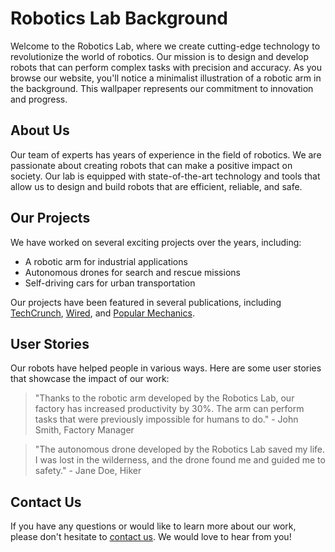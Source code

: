 <!--font:Open Sans-->

# Robotics Lab Background

Welcome to the Robotics Lab, where we create cutting-edge technology to revolutionize the world of robotics. Our mission is to design and develop robots that can perform complex tasks with precision and accuracy. As you browse our website, you'll notice a minimalist illustration of a robotic arm in the background. This wallpaper represents our commitment to innovation and progress.

## About Us

Our team of experts has years of experience in the field of robotics. We are passionate about creating robots that can make a positive impact on society. Our lab is equipped with state-of-the-art technology and tools that allow us to design and build robots that are efficient, reliable, and safe.

## Our Projects

We have worked on several exciting projects over the years, including:

- A robotic arm for industrial applications
- Autonomous drones for search and rescue missions
- Self-driving cars for urban transportation

Our projects have been featured in several publications, including [TechCrunch](#), [Wired](#), and [Popular Mechanics](#).

## User Stories

Our robots have helped people in various ways. Here are some user stories that showcase the impact of our work:

> "Thanks to the robotic arm developed by the Robotics Lab, our factory has increased productivity by 30%. The arm can perform tasks that were previously impossible for humans to do." - John Smith, Factory Manager

> "The autonomous drone developed by the Robotics Lab saved my life. I was lost in the wilderness, and the drone found me and guided me to safety." - Jane Doe, Hiker

## Contact Us

If you have any questions or would like to learn more about our work, please don't hesitate to [contact us](#). We would love to hear from you!

<!--

Write me content for website with wallpaper which alt text is:

"A wallpaper with a minimalist illustration of a robotic arm, against a background of dark and moody colors."

The name/title of the page should not be 1:1 copy of the alt text but rather a real content of the website which is using this wallpaper.

- Use markdown format 
- Start with heading
- Heading should be short and concise
- The content should look like a real website 
- The website should not be about the wallpaper, wallpaper is just a related background
- Heading should be contain work "wallpaper" or "background"
- Include real sections like references, contact, user stories, etc. use things relevant to the page purpose.
- Feel free to use structure like headings, bullets, numbering, blockquotes, paragraphs, horizontal lines, etc.
- You can use formatting like bold or _italic_
- You can include UTF-8 emojis
- Links should be only #hash anchors (and you can refer to the document itself)
- Do not include images


---


# Robotics Lab Background

Welcome to the Robotics Lab, where we create cutting-edge technology to revolutionize the world of robotics. Our mission is to design and develop robots that can perform complex tasks with precision and accuracy. As you browse our website, you'll notice a minimalist illustration of a robotic arm in the background. This wallpaper represents our commitment to innovation and progress.

## About Us

Our team of experts has years of experience in the field of robotics. We are passionate about creating robots that can make a positive impact on society. Our lab is equipped with state-of-the-art technology and tools that allow us to design and build robots that are efficient, reliable, and safe.

## Our Projects

We have worked on several exciting projects over the years, including:

- A robotic arm for industrial applications
- Autonomous drones for search and rescue missions
- Self-driving cars for urban transportation

Our projects have been featured in several publications, including [TechCrunch](#), [Wired](#), and [Popular Mechanics](#).

## User Stories

Our robots have helped people in various ways. Here are some user stories that showcase the impact of our work:

> "Thanks to the robotic arm developed by the Robotics Lab, our factory has increased productivity by 30%. The arm can perform tasks that were previously impossible for humans to do." - John Smith, Factory Manager

> "The autonomous drone developed by the Robotics Lab saved my life. I was lost in the wilderness, and the drone found me and guided me to safety." - Jane Doe, Hiker

## Contact Us

If you have any questions or would like to learn more about our work, please don't hesitate to [contact us](#). We would love to hear from you!

-->
